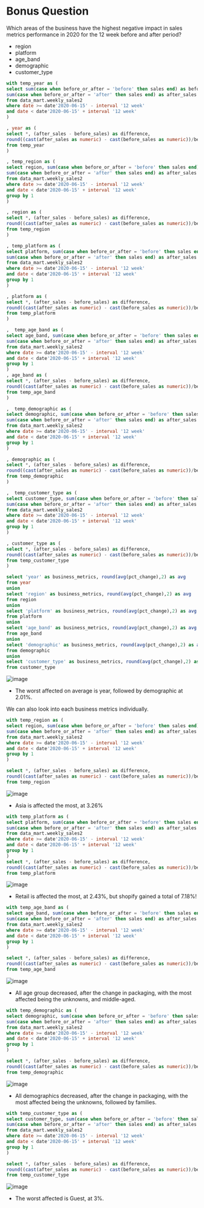 # Bonus Question

Which areas of the business have the highest negative impact in sales metrics performance in 2020 for the 12 week before and after period?

- region
- platform
- age_band
- demographic
- customer_type

```sql
with temp_year as ( 
select sum(case when before_or_after = 'before' then sales end) as before_sales, 
sum(case when before_or_after = 'after' then sales end) as after_sales
from data_mart.weekly_sales2
where date >= date'2020-06-15' - interval '12 week'
and date < date'2020-06-15' + interval '12 week' 
) 

, year as (
select *, (after_sales - before_sales) as difference, 
round((cast(after_sales as numeric) - cast(before_sales as numeric))/before_sales * 100,2) as pct_change
from temp_year
) 

, temp_region as ( 
select region, sum(case when before_or_after = 'before' then sales end) as before_sales, 
sum(case when before_or_after = 'after' then sales end) as after_sales
from data_mart.weekly_sales2
where date >= date'2020-06-15' - interval '12 week'
and date < date'2020-06-15' + interval '12 week'
group by 1 
) 

, region as (
select *, (after_sales - before_sales) as difference, 
round((cast(after_sales as numeric) - cast(before_sales as numeric))/before_sales * 100,2) as pct_change
from temp_region
) 

, temp_platform as ( 
select platform, sum(case when before_or_after = 'before' then sales end) as before_sales, 
sum(case when before_or_after = 'after' then sales end) as after_sales
from data_mart.weekly_sales2
where date >= date'2020-06-15' - interval '12 week'
and date < date'2020-06-15' + interval '12 week'
group by 1 
) 

, platform as (
select *, (after_sales - before_sales) as difference, 
round((cast(after_sales as numeric) - cast(before_sales as numeric))/before_sales * 100,2) as pct_change
from temp_platform
) 

,  temp_age_band as ( 
select age_band, sum(case when before_or_after = 'before' then sales end) as before_sales, 
sum(case when before_or_after = 'after' then sales end) as after_sales
from data_mart.weekly_sales2
where date >= date'2020-06-15' - interval '12 week'
and date < date'2020-06-15' + interval '12 week'
group by 1 
) 
, age_band as (
select *, (after_sales - before_sales) as difference, 
round((cast(after_sales as numeric) - cast(before_sales as numeric))/before_sales * 100,2) as pct_change
from temp_age_band
) 

,  temp_demographic as ( 
select demographic, sum(case when before_or_after = 'before' then sales end) as before_sales, 
sum(case when before_or_after = 'after' then sales end) as after_sales
from data_mart.weekly_sales2
where date >= date'2020-06-15' - interval '12 week'
and date < date'2020-06-15' + interval '12 week'
group by 1 
) 

, demographic as (
select *, (after_sales - before_sales) as difference, 
round((cast(after_sales as numeric) - cast(before_sales as numeric))/before_sales * 100,2) as pct_change
from temp_demographic
) 

,  temp_customer_type as ( 
select customer_type, sum(case when before_or_after = 'before' then sales end) as before_sales, 
sum(case when before_or_after = 'after' then sales end) as after_sales
from data_mart.weekly_sales2
where date >= date'2020-06-15' - interval '12 week'
and date < date'2020-06-15' + interval '12 week'
group by 1 
) 

, customer_type as (
select *, (after_sales - before_sales) as difference, 
round((cast(after_sales as numeric) - cast(before_sales as numeric))/before_sales * 100,2) as pct_change
from temp_customer_type
) 

select 'year' as business_metrics, round(avg(pct_change),2) as avg
from year 
union 
select 'region' as business_metrics, round(avg(pct_change),2) as avg
from region 
union 
select 'platform' as business_metrics, round(avg(pct_change),2) as avg 
from platform 
union 
select 'age_band' as business_metrics, round(avg(pct_change),2) as avg 
from age_band
union 
select 'demographic' as business_metrics, round(avg(pct_change),2) as avg 
from demographic
union 
select 'customer_type' as business_metrics, round(avg(pct_change),2) as avg 
from customer_type
``` 
![image](https://user-images.githubusercontent.com/87967846/147879731-84740820-200c-4683-bb03-8f82779301ba.png)


- The worst affected on average is year, followed by demographic at 2.01%. 

 We can also look into each business metrics individually. 

```sql
with temp_region as ( 
select region, sum(case when before_or_after = 'before' then sales end) as before_sales, 
sum(case when before_or_after = 'after' then sales end) as after_sales
from data_mart.weekly_sales2
where date >= date'2020-06-15' - interval '12 week'
and date < date'2020-06-15' + interval '12 week'
group by 1 
) 

select *, (after_sales - before_sales) as difference, 
round((cast(after_sales as numeric) - cast(before_sales as numeric))/before_sales * 100,2) as pct_change
from temp_region
```
 
 ![image](https://user-images.githubusercontent.com/87967846/147879748-1853f7ce-5a7d-47f7-93b3-886e04acc938.png)

- Asia is affected the most, at 3.26% 

```sql
with temp_platform as ( 
select platform, sum(case when before_or_after = 'before' then sales end) as before_sales, 
sum(case when before_or_after = 'after' then sales end) as after_sales
from data_mart.weekly_sales2
where date >= date'2020-06-15' - interval '12 week'
and date < date'2020-06-15' + interval '12 week'
group by 1 
) 
select *, (after_sales - before_sales) as difference, 
round((cast(after_sales as numeric) - cast(before_sales as numeric))/before_sales * 100,2) as pct_change
from temp_platform
```
![image](https://user-images.githubusercontent.com/87967846/147879794-3bbb167f-529b-4e12-84f1-ae38c3c71d53.png)


- Retail is affected the most, at 2.43%, but shopify gained a total of 7.18%! 

```sql
with temp_age_band as ( 
select age_band, sum(case when before_or_after = 'before' then sales end) as before_sales, 
sum(case when before_or_after = 'after' then sales end) as after_sales
from data_mart.weekly_sales2
where date >= date'2020-06-15' - interval '12 week'
and date < date'2020-06-15' + interval '12 week'
group by 1 
) 

select *, (after_sales - before_sales) as difference, 
round((cast(after_sales as numeric) - cast(before_sales as numeric))/before_sales * 100,2) as pct_change
from temp_age_band
```
![image](https://user-images.githubusercontent.com/87967846/147879823-016a8135-0268-4574-9fa3-e6fe842de721.png)


- All age group decreased, after the change in packaging, with the most affected being the unknowns, and middle-aged. 

```sql
with temp_demographic as ( 
select demographic, sum(case when before_or_after = 'before' then sales end) as before_sales, 
sum(case when before_or_after = 'after' then sales end) as after_sales
from data_mart.weekly_sales2
where date >= date'2020-06-15' - interval '12 week'
and date < date'2020-06-15' + interval '12 week'
group by 1 
) 

select *, (after_sales - before_sales) as difference, 
round((cast(after_sales as numeric) - cast(before_sales as numeric))/before_sales * 100,2) as pct_change
from temp_demographic
```
![image](https://user-images.githubusercontent.com/87967846/147879834-3f9a9bac-b6d9-435f-9c9e-1a8667b836e7.png)


- All demographics decreased, after the change in packaging, with the most affected being the unknowns, followed by families. 

```sql
with temp_customer_type as ( 
select customer_type, sum(case when before_or_after = 'before' then sales end) as before_sales, 
sum(case when before_or_after = 'after' then sales end) as after_sales
from data_mart.weekly_sales2
where date >= date'2020-06-15' - interval '12 week'
and date < date'2020-06-15' + interval '12 week'
group by 1 
) 

select *, (after_sales - before_sales) as difference, 
round((cast(after_sales as numeric) - cast(before_sales as numeric))/before_sales * 100,2) as pct_change
from temp_customer_type
```
![image](https://user-images.githubusercontent.com/87967846/147879849-68ce7299-45a5-4cd5-b844-b6d533ca9837.png)


- The worst affected is Guest, at 3%. 
